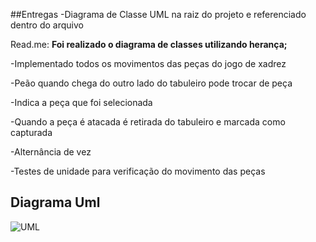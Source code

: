 ##Entregas
-Diagrama de Classe UML na raiz do projeto e referenciado dentro do arquivo

Read.me:
 **Foi realizado o diagrama de classes utilizando herança;**

-Implementado todos os movimentos das peças do jogo de xadrez

-Peão quando chega do outro lado do tabuleiro pode trocar de peça

-Indica a peça que foi selecionada

-Quando a peça é atacada é retirada do tabuleiro e marcada como capturada

-Alternância de vez

-Testes de unidade para verificação do movimento das peças

## Diagrama Uml
![UML](/uml.png)
